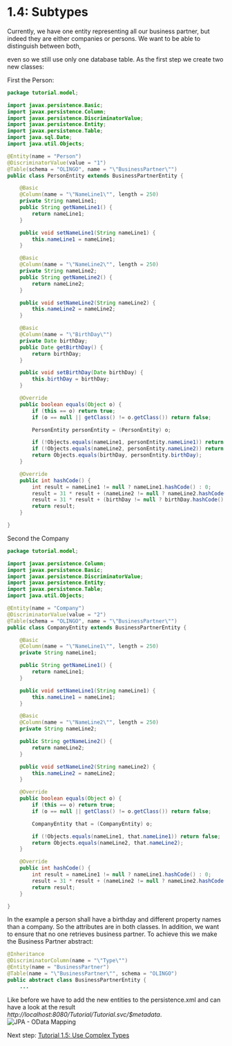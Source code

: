 # 1.4: Subtypes
Currently, we have one entity representing all our business partner, but indeed they are either companies or persons. We want to be able to distinguish between both,

even so we still use only one database table. As the first step we create two new classes:

First the Person:

```Java
package tutorial.model;

import javax.persistence.Basic;
import javax.persistence.Column;
import javax.persistence.DiscriminatorValue;
import javax.persistence.Entity;
import javax.persistence.Table;
import java.sql.Date;
import java.util.Objects;

@Entity(name = "Person")
@DiscriminatorValue(value = "1")
@Table(schema = "OLINGO", name = "\"BusinessPartner\"")
public class PersonEntity extends BusinessPartnerEntity {

    @Basic
    @Column(name = "\"NameLine1\"", length = 250)
    private String nameLine1;
    public String getNameLine1() {
        return nameLine1;
    }

    public void setNameLine1(String nameLine1) {
        this.nameLine1 = nameLine1;
    }

    @Basic
    @Column(name = "\"NameLine2\"", length = 250)
    private String nameLine2;
    public String getNameLine2() {
        return nameLine2;
    }

    public void setNameLine2(String nameLine2) {
        this.nameLine2 = nameLine2;
    }

    @Basic
    @Column(name = "\"BirthDay\"")
    private Date birthDay;
    public Date getBirthDay() {
        return birthDay;
    }

    public void setBirthDay(Date birthDay) {
        this.birthDay = birthDay;
    }

    @Override
    public boolean equals(Object o) {
        if (this == o) return true;
        if (o == null || getClass() != o.getClass()) return false;

        PersonEntity personEntity = (PersonEntity) o;

        if (!Objects.equals(nameLine1, personEntity.nameLine1)) return false;
        if (!Objects.equals(nameLine2, personEntity.nameLine2)) return false;
        return Objects.equals(birthDay, personEntity.birthDay);
    }

    @Override
    public int hashCode() {
        int result = nameLine1 != null ? nameLine1.hashCode() : 0;
        result = 31 * result + (nameLine2 != null ? nameLine2.hashCode() : 0);
        result = 31 * result + (birthDay != null ? birthDay.hashCode() : 0);
        return result;
    }

}
```

Second the Company
```Java
package tutorial.model;

import javax.persistence.Column;
import javax.persistence.Basic;
import javax.persistence.DiscriminatorValue;
import javax.persistence.Entity;
import javax.persistence.Table;
import java.util.Objects;

@Entity(name = "Company")
@DiscriminatorValue(value = "2")
@Table(schema = "OLINGO", name = "\"BusinessPartner\"")
public class CompanyEntity extends BusinessPartnerEntity {

    @Basic
    @Column(name = "\"NameLine1\"", length = 250)
    private String nameLine1;

    public String getNameLine1() {
        return nameLine1;
    }

    public void setNameLine1(String nameLine1) {
        this.nameLine1 = nameLine1;
    }

    @Basic
    @Column(name = "\"NameLine2\"", length = 250)
    private String nameLine2;

    public String getNameLine2() {
        return nameLine2;
    }

    public void setNameLine2(String nameLine2) {
        this.nameLine2 = nameLine2;
    }

    @Override
    public boolean equals(Object o) {
        if (this == o) return true;
        if (o == null || getClass() != o.getClass()) return false;

        CompanyEntity that = (CompanyEntity) o;

        if (!Objects.equals(nameLine1, that.nameLine1)) return false;
        return Objects.equals(nameLine2, that.nameLine2);
    }

    @Override
    public int hashCode() {
        int result = nameLine1 != null ? nameLine1.hashCode() : 0;
        result = 31 * result + (nameLine2 != null ? nameLine2.hashCode() : 0);
        return result;
    }

}
```
In the example a person shall have a birthday and different property names than a company. So the attributes are in both classes.
In addition, we want to ensure that no one retrieves business partner. To achieve this we make the Business Partner abstract:

```Java
@Inheritance
@DiscriminatorColumn(name = "\"Type\"")
@Entity(name = "BusinessPartner")
@Table(name = "\"BusinessPartner\"", schema = "OLINGO")
public abstract class BusinessPartnerEntity {
	...
```
Like before we have to add the new entities to the persistence.xml and can have a look at the result _http://localhost:8080/Tutorial/Tutorial.svc/$metadata_.
![JPA - OData Mapping](Metadata/Mapping5.png)

Next step: [Tutorial 1.5: Use Complex Types](1-5-UsingComplexTypes.md)